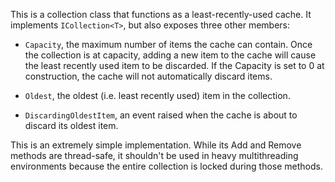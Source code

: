 This is a collection class that functions as a least-recently-used cache.  It implements `ICollection<T>`, but also exposes three other members:

  * `Capacity`, the maximum number of items the cache can contain.  Once the collection is at capacity, adding a new item to the cache will cause the least recently used item to be discarded.  If the Capacity is set to 0 at construction, the cache will not automatically discard items.

  * `Oldest`, the oldest (i.e. least recently used) item in the collection.

  * `DiscardingOldestItem`, an event raised when the cache is about to discard its oldest item.

This is an extremely simple implementation.  While its Add and Remove methods are thread-safe, it shouldn't be used in heavy multithreading environments because the entire collection is locked during those methods.